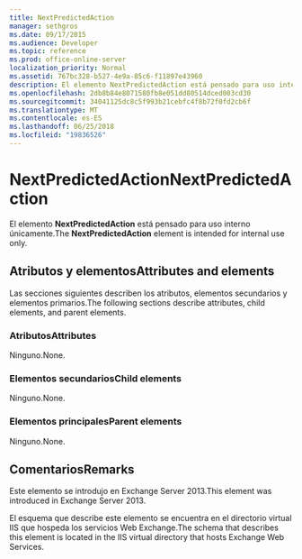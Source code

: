 ```yaml
---
title: NextPredictedAction
manager: sethgros
ms.date: 09/17/2015
ms.audience: Developer
ms.topic: reference
ms.prod: office-online-server
localization_priority: Normal
ms.assetid: 767bc328-b527-4e9a-85c6-f11897e43960
description: El elemento NextPredictedAction está pensado para uso interno únicamente.
ms.openlocfilehash: 2db8b84e8071580fb8e051dd80514dced003cd30
ms.sourcegitcommit: 34041125dc8c5f993b21cebfc4f8b72f0fd2cb6f
ms.translationtype: MT
ms.contentlocale: es-ES
ms.lasthandoff: 06/25/2018
ms.locfileid: "19836526"
---
```

# <a name="nextpredictedaction"></a><span data-ttu-id="b2065-103">NextPredictedAction</span><span class="sxs-lookup"><span data-stu-id="b2065-103">NextPredictedAction</span></span>

<span data-ttu-id="b2065-104">El elemento **NextPredictedAction** está pensado para uso interno únicamente.</span><span class="sxs-lookup"><span data-stu-id="b2065-104">The **NextPredictedAction** element is intended for internal use only.</span></span> 

## <a name="attributes-and-elements"></a><span data-ttu-id="b2065-105">Atributos y elementos</span><span class="sxs-lookup"><span data-stu-id="b2065-105">Attributes and elements</span></span>

<span data-ttu-id="b2065-106">Las secciones siguientes describen los atributos, elementos secundarios y elementos primarios.</span><span class="sxs-lookup"><span data-stu-id="b2065-106">The following sections describe attributes, child elements, and parent elements.</span></span>
  
### <a name="attributes"></a><span data-ttu-id="b2065-107">Atributos</span><span class="sxs-lookup"><span data-stu-id="b2065-107">Attributes</span></span>

<span data-ttu-id="b2065-108">Ninguno.</span><span class="sxs-lookup"><span data-stu-id="b2065-108">None.</span></span>
  
### <a name="child-elements"></a><span data-ttu-id="b2065-109">Elementos secundarios</span><span class="sxs-lookup"><span data-stu-id="b2065-109">Child elements</span></span>

<span data-ttu-id="b2065-110">Ninguno.</span><span class="sxs-lookup"><span data-stu-id="b2065-110">None.</span></span>
  
### <a name="parent-elements"></a><span data-ttu-id="b2065-111">Elementos principales</span><span class="sxs-lookup"><span data-stu-id="b2065-111">Parent elements</span></span>

<span data-ttu-id="b2065-112">Ninguno.</span><span class="sxs-lookup"><span data-stu-id="b2065-112">None.</span></span>
  
## <a name="remarks"></a><span data-ttu-id="b2065-113">Comentarios</span><span class="sxs-lookup"><span data-stu-id="b2065-113">Remarks</span></span>

<span data-ttu-id="b2065-114">Este elemento se introdujo en Exchange Server 2013.</span><span class="sxs-lookup"><span data-stu-id="b2065-114">This element was introduced in Exchange Server 2013.</span></span>
  
<span data-ttu-id="b2065-115">El esquema que describe este elemento se encuentra en el directorio virtual IIS que hospeda los servicios Web Exchange.</span><span class="sxs-lookup"><span data-stu-id="b2065-115">The schema that describes this element is located in the IIS virtual directory that hosts Exchange Web Services.</span></span>
  

